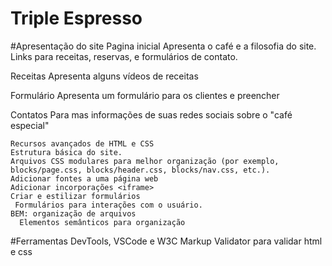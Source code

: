 # Triple Espresso

#Apresentação do site
Pagina inicial
Apresenta o café e a filosofia do site.
Links para receitas, reservas, e formulários de contato.

Receitas
Apresenta alguns vídeos de receitas

Formulário
Apresenta um formulário para os clientes e preencher

Contatos
Para mas informações de suas redes sociais sobre o "café especial"

    Recursos avançados de HTML e CSS
    Estrutura básica do site.
    Arquivos CSS modulares para melhor organização (por exemplo, blocks/page.css, blocks/header.css, blocks/nav.css, etc.).
    Adicionar fontes a uma página web
    Adicionar incorporações <iframe>
    Criar e estilizar formulários
     Formulários para interações com o usuário.
    BEM: organização de arquivos
      Elementos semânticos para organização

#Ferramentas
DevTools, VSCode e W3C Markup Validator para validar html e css
